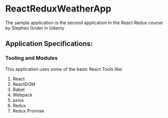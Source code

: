 # ReactReduxWeatherApp
The sample application is the second application in the React Redux course by Stephen Grider in Udemy

## Application Specifications:

### Tooling and Modules

This application uses some of the basic React Tools like:
1. React
2. ReactDOM
3. Babel
4. Webpack
5. axios
6. Redux
7. Redux Promise
